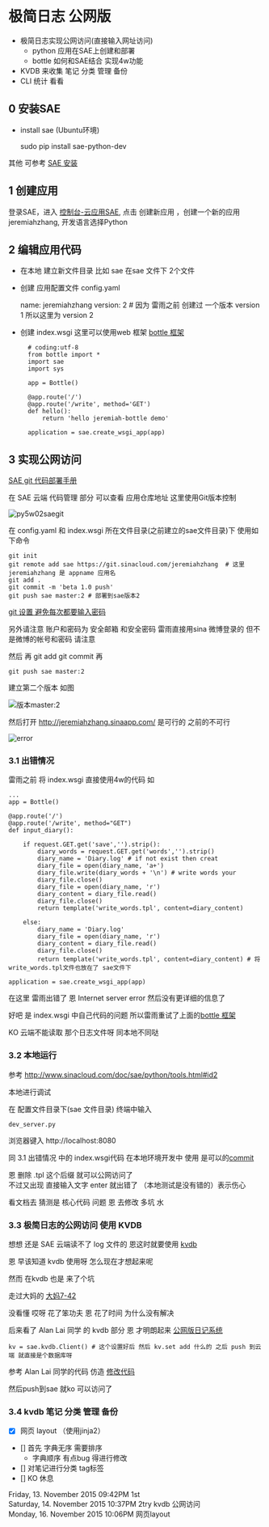 # 极简日志 公网版

- 极简日志实现公网访问(直接输入网址访问)
	- python 应用在SAE上创建和部署
	- bottle 如何和SAE结合 实现4w功能
- KVDB 来收集 笔记 分类 管理 备份
- CLI 统计 看看

## 0 安装SAE

- install sae (Ubuntu环境)

	sudo pip install sae-python-dev

其他 可参考 [SAE 安装](http://www.sinacloud.com/doc/sae/python/tools.html#id3) 

## 1 创建应用

登录SAE，进入 [控制台-云应用SAE](http://sae.sina.com.cn/), 点击 创建新应用 ，创建一个新的应用jeremiahzhang, 开发语言选择Python

## 2 编辑应用代码

- 在本地 建立新文件目录 比如 sae 在sae 文件下 2个文件
- 创建 应用配置文件 config.yaml

	name: jeremiahzhang
	version: 2 # 因为 雷雨之前 创建过 一个版本 version 1 所以这里为 version 2

- 创建 index.wsgi 这里可以使用web 框架 [bottle 框架](http://www.sinacloud.com/doc/sae/python/tutorial.html#bottle)

		# coding:utf-8
		from bottle import *
		import sae
		import sys
		
		app = Bottle()
		
		@app.route('/')
		@app.route('/write', method='GET')
		def hello():
		    return 'hello jeremiah-bottle demo'
		
		application = sae.create_wsgi_app(app)

## 3 实现公网访问

[SAE git 代码部署手册](http://www.sinacloud.com/doc/sae/tutorial/code-deploy.html#git) 

在 SAE 云端 代码管理 部分 可以查看  应用仓库地址 这里使用Git版本控制 

![py5w02saegit](http://7xo9hk.com1.z0.glb.clouddn.com/py5w02saegit.jpg) 

在 config.yaml 和 index.wsgi 所在文件目录(之前建立的sae文件目录)下 使用如下命令

	git init
	git remote add sae https://git.sinacloud.com/jeremiahzhang  # 这里 jeremiahzhang 是 appname 应用名
	git add .
	git commit -m 'beta 1.0 push'  
	git push sae master:2 # 部署到sae版本2

[git 设置 避免每次都要输入密码](https://help.github.com/articles/caching-your-github-password-in-git/) 

另外请注意 账户和密码为 安全邮箱 和安全密码  雷雨直接用sina 微博登录的 但不是微博的帐号和密码 请注意

然后 再 git add git commit 再

	git push sae master:2

建立第二个版本 如图

![版本master:2](http://dn-jeremiahzhang.qbox.me/py5w03saegit02) 

然后打开 http://jeremiahzhang.sinaapp.com/ 是可行的 之前的不可行

![error](http://dn-jeremiahzhang.qbox.me/py5w04sae.jpg) 

### 3.1 出错情况

雷雨之前 将 index.wsgi 直接使用4w的代码 如

	...
	app = Bottle()
	
	@app.route('/')
	@app.route('/write', method="GET")
	def input_diary():
	
	    if request.GET.get('save','').strip():
	        diary_words = request.GET.get('words','').strip()
	        diary_name = 'Diary.log' # if not exist then creat
	        diary_file = open(diary_name, 'a+')
	        diary_file.write(diary_words + '\n') # write words your
	        diary_file.close()
	        diary_file = open(diary_name, 'r')
	        diary_content = diary_file.read()
	        diary_file.close()
	        return template('write_words.tpl', content=diary_content)
	
	    else:
	        diary_name = 'Diary.log'
	        diary_file = open(diary_name, 'r')
	        diary_content = diary_file.read()
	        diary_file.close()
	        return template('write_words.tpl', content=diary_content) # 将write_words.tpl文件也放在了 sae文件下

	application = sae.create_wsgi_app(app)

在这里 雷雨出错了 恩 Internet server error 然后没有更详细的信息了

好吧 是 index.wsgi 中自己代码的问题 所以雷雨重试了上面的[bottle 框架](http://www.sinacloud.com/doc/sae/python/tutorial.html#bottle)

KO 云端不能读取 那个日志文件呀 同本地不同哒

### 3.2 本地运行

参考 http://www.sinacloud.com/doc/sae/python/tools.html#id2

本地进行调试

在 配置文件目录下(sae 文件目录) 终端中输入

	dev_server.py

浏览器键入 http://localhost:8080

同 3.1 出错情况 中的 index.wsgi代码 在本地环境开发中 使用 是可以的[commit](https://github.com/JeremiahZhang/OMOOC2py/commit/a476ca008ddc01bd38f2982ea4f48f40f2f6b438) 

恩 删除 .tpl 这个后缀 就可以公网访问了   
不过又出现 直接输入文字 enter 就出错了 （本地测试是没有错的）表示伤心

看文档去 猜测是 核心代码 问题 恩 去修改 多坑 水

### 3.3 极简日志的公网访问 使用 KVDB

想想 还是 SAE 云端读不了 log 文件的 恩这时就要使用 [kvdb](http://www.sinacloud.com/doc/sae/python/kvdb.html?ticket=4669740fb7c760d6d569da04fac5cb56947f8010#kvdb) 

恩 早该知道 kvdb 使用呀 怎么现在才想起来呢

然而 在kvdb 也是 来了个坑 

走过大妈的 [大妈7-42](http://chaos2sae.readthedocs.org/en/latest/ch01/try.html#id10) 

没看懂 哎呀 花了笨功夫 恩 花了时间 为什么没有解决 

后来看了 Alan Lai 同学 的 kvdb 部分 恩 才明朗起来 [公网版日记系统](https://wp-lai.gitbooks.io/learn-python/content/1sTry/sae.html) 

	kv = sae.kvdb.Client() # 这个设置好后 然后 kv.set add 什么的 之后 push 到云端 就直接是个数据库呀

参考 Alan Lai 同学的代码 仿造 [修改代码](https://github.com/JeremiahZhang/OMOOC2py/commit/056718567b581607b20bc99305ebbf786e54b5c4?diff=split)

然后push到sae 就ko 可以访问了

### 3.4 kvdb 笔记 分类 管理 备份

- [x] 网页 layout （使用jinja2）
- [] 首先 字典无序 需要排序 
	- 字典顺序 有点bug 得进行修改
- [] 对笔记进行分类 tag标签 
- [] KO 休息

Friday, 13. November 2015 09:42PM  1st    
Saturday, 14. November 2015 10:37PM 2try kvdb 公网访问    
Monday, 16. November 2015 10:06PM  网页layout



